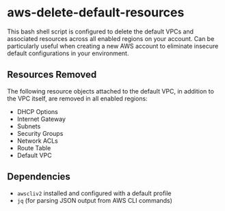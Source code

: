 # aws-delete-default-resources

This bash shell script is configured to delete the default VPCs and associated resources across all enabled regions on your account.  Can be particularly useful when creating a new AWS account to eliminate insecure default configurations in your environment.

## Resources Removed

The following resource objects attached to the default VPC, in addition to the VPC itself, are removed in all enabled regions:
- DHCP Options
- Internet Gateway
- Subnets
- Security Groups
- Network ACLs
- Route Table
- Default VPC

## Dependencies

- `awscliv2` installed and configured with a default profile
- `jq` (for parsing JSON output from AWS CLI commands)
